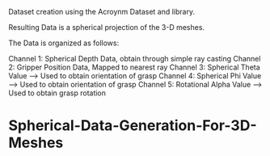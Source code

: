 Dataset creation using the Acroynm Dataset and library.


Resulting Data is a spherical projection of the 3-D meshes.

The Data is organized as follows:

Channel 1: Spherical Depth Data, obtain through simple ray casting
Channel 2: Gripper Position Data, Mapped to nearest ray
Channel 3: Spherical Theta Value --> Used to obtain orientation of grasp
Channel 4: Spherical Phi Value --> Used to obtain orientation of grasp
Channel 5: Rotational Alpha Value --> Used to obtain grasp rotation
# Spherical-Data-Generation-For-3D-Meshes

